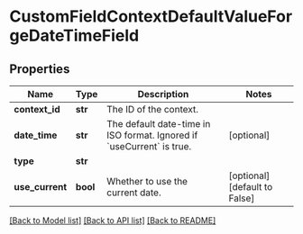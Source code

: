 # CustomFieldContextDefaultValueForgeDateTimeField

## Properties
Name | Type | Description | Notes
------------ | ------------- | ------------- | -------------
**context_id** | **str** | The ID of the context. | 
**date_time** | **str** | The default date-time in ISO format. Ignored if &#x60;useCurrent&#x60; is true. | [optional] 
**type** | **str** |  | 
**use_current** | **bool** | Whether to use the current date. | [optional] [default to False]

[[Back to Model list]](../README.md#documentation-for-models) [[Back to API list]](../README.md#documentation-for-api-endpoints) [[Back to README]](../README.md)


